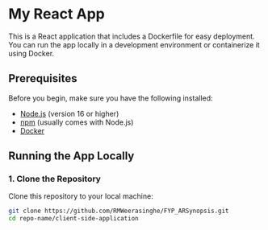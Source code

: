 # My React App

This is a React application that includes a Dockerfile for easy deployment. You can run the app locally in a development environment or containerize it using Docker.

## Prerequisites

Before you begin, make sure you have the following installed:

- [Node.js](https://nodejs.org/en/download/) (version 16 or higher)
- [npm](https://www.npmjs.com/get-npm) (usually comes with Node.js)
- [Docker](https://www.docker.com/get-started)

## Running the App Locally

### 1. Clone the Repository
Clone this repository to your local machine:
```bash
git clone https://github.com/RMWeerasinghe/FYP_ARSynopsis.git
cd repo-name/client-side-application


